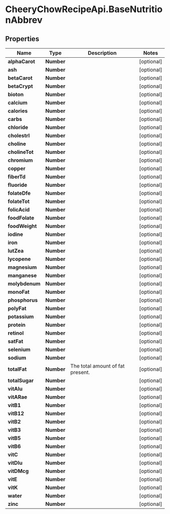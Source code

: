 # CheeryChowRecipeApi.BaseNutritionAbbrev

## Properties
Name | Type | Description | Notes
------------ | ------------- | ------------- | -------------
**alphaCarot** | **Number** |  | [optional] 
**ash** | **Number** |  | [optional] 
**betaCarot** | **Number** |  | [optional] 
**betaCrypt** | **Number** |  | [optional] 
**bioton** | **Number** |  | [optional] 
**calcium** | **Number** |  | [optional] 
**calories** | **Number** |  | [optional] 
**carbs** | **Number** |  | [optional] 
**chloride** | **Number** |  | [optional] 
**cholestrl** | **Number** |  | [optional] 
**choline** | **Number** |  | [optional] 
**cholineTot** | **Number** |  | [optional] 
**chromium** | **Number** |  | [optional] 
**copper** | **Number** |  | [optional] 
**fiberTd** | **Number** |  | [optional] 
**fluoride** | **Number** |  | [optional] 
**folateDfe** | **Number** |  | [optional] 
**folateTot** | **Number** |  | [optional] 
**folicAcid** | **Number** |  | [optional] 
**foodFolate** | **Number** |  | [optional] 
**foodWeight** | **Number** |  | [optional] 
**iodine** | **Number** |  | [optional] 
**iron** | **Number** |  | [optional] 
**lutZea** | **Number** |  | [optional] 
**lycopene** | **Number** |  | [optional] 
**magnesium** | **Number** |  | [optional] 
**manganese** | **Number** |  | [optional] 
**molybdenum** | **Number** |  | [optional] 
**monoFat** | **Number** |  | [optional] 
**phosphorus** | **Number** |  | [optional] 
**polyFat** | **Number** |  | [optional] 
**potassium** | **Number** |  | [optional] 
**protein** | **Number** |  | [optional] 
**retinol** | **Number** |  | [optional] 
**satFat** | **Number** |  | [optional] 
**selenium** | **Number** |  | [optional] 
**sodium** | **Number** |  | [optional] 
**totalFat** | **Number** | The total amount of fat present. | [optional] 
**totalSugar** | **Number** |  | [optional] 
**vitAIu** | **Number** |  | [optional] 
**vitARae** | **Number** |  | [optional] 
**vitB1** | **Number** |  | [optional] 
**vitB12** | **Number** |  | [optional] 
**vitB2** | **Number** |  | [optional] 
**vitB3** | **Number** |  | [optional] 
**vitB5** | **Number** |  | [optional] 
**vitB6** | **Number** |  | [optional] 
**vitC** | **Number** |  | [optional] 
**vitDIu** | **Number** |  | [optional] 
**vitDMcg** | **Number** |  | [optional] 
**vitE** | **Number** |  | [optional] 
**vitK** | **Number** |  | [optional] 
**water** | **Number** |  | [optional] 
**zinc** | **Number** |  | [optional] 


